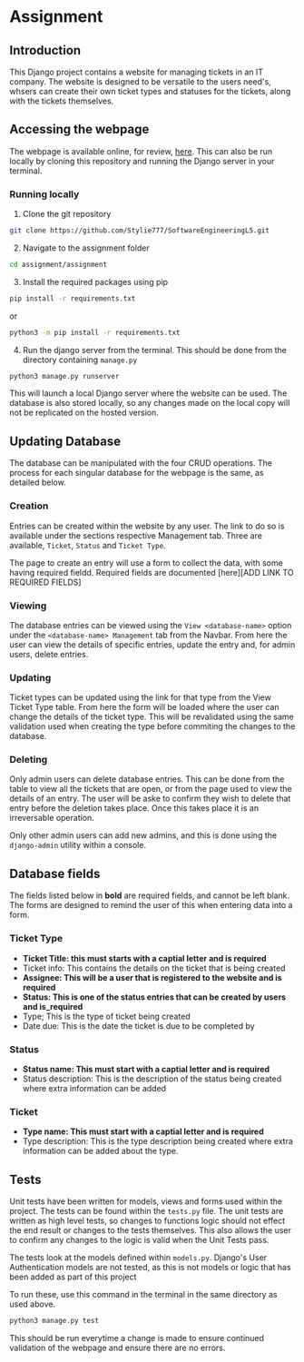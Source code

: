 # Assignment

## Introduction 

This Django project contains a website for managing tickets in an IT company. The website is designed to be versatile to the users need's, whsers can create their own ticket types and statuses for the tickets, along with the tickets themselves.

## Accessing the webpage
The webpage is available online, for review, [here][online-webpage]. This can also be run locally by cloning this repository and running the Django server in your terminal.

### Running locally
1. Clone the git repository
```sh
git clone https://github.com/Stylie777/SoftwareEngineeringL5.git
```
2. Navigate to the assignment folder
```sh
cd assignment/assignment
```
3. Install the required packages using pip
```sh
pip install -r requirements.txt
```
or
```sh
python3 -m pip install -r requirements.txt
```
4. Run the django server from the terminal. This should be done from the directory containing `manage.py`
```sh
python3 manage.py runserver
```

This will launch a local Django server where the website can be used. The database is also stored locally, so any changes made on the local copy will not be replicated on the hosted version.

## Updating Database

The database can be manipulated with the four CRUD operations. The process for each singular database for the webpage is the same, as detailed below.

### Creation
Entries can be created within the website by any user. The link to do so is available under the sections respective Management tab. Three are available, `Ticket`, `Status` and `Ticket Type`.

The page to create an entry will use a form to collect the data, with some having required fieldd. Required fields are documented [here][ADD LINK TO REQUIRED FIELDS]

### Viewing
The database entries can be viewed using the `View <database-name>` option under the `<database-name> Management` tab from the Navbar. From here the user can view the details of specific entries, update the entry and, for admin users, delete entries.

### Updating
Ticket types can be updated using the link for that type from the View Ticket Type table. From here the form will be loaded where the user can change the details of the ticket type. This will be revalidated using the same validation used when creating the type before commiting the changes to the database.

### Deleting
Only admin users can delete database entries. This can be done from the table to view all the tickets that are open, or from the page used to view the details of an entry. The user will be aske to confirm they wish to delete that entry before the deletion takes place. Once this takes place it is an irreversable operation.

Only other admin users can add new admins, and this is done using the `django-admin` utility within a console.

## Database fields

The fields listed below in __bold__ are required fields, and cannot be left blank. The forms are designed to remind the user of this when entering data into a form.

### Ticket Type

- __Ticket Title: this must starts with a captial letter and is required__
- Ticket info: This contains the details on the ticket that is being created
- __Assignee: This will be a user that is registered to the website and is required__
- __Status: This is one of the status entries that can be created by users and is_required__
- Type; This is the type of ticket being created
- Date due: This is the date the ticket is due to be completed by

### Status

- __Status name: This must start with a captial letter and is required__
- Status description: This is the description of the status being created where extra information can be added

### Ticket

- __Type name: This must start with a captial letter and is required__
- Type description: This is the type description being created where extra information can be added about the type.

## Tests

Unit tests have been written for models, views and forms used within the project. The tests can be found within the `tests.py` file. The unit tests are written as high level tests, so changes to functions logic should not effect the end result or changes to the tests themselves. This also allows the user to confirm any changes to the logic is valid when the Unit Tests pass.

The tests look at the models defined within `models.py`. Django's User Authentication models are not tested, as this is not models or logic that has been added as part of this project  

To run these, use this command in the terminal in the same directory as used above.

```sh
python3 manage.py test
```

This should be run everytime a change is made to ensure continued validation of the webpage and ensure there are no errors. 

[online-webpage]: http://stylie777.pythonanywhere.com
